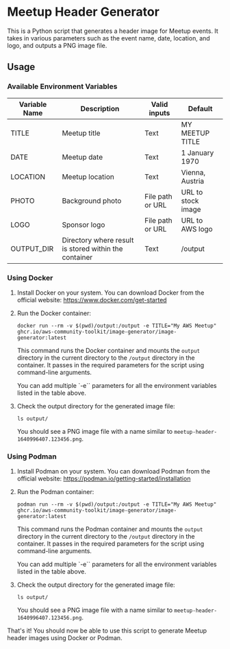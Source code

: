 # Meetup Header Generator

This is a Python script that generates a header image for Meetup events. It takes in various parameters such as the event name, date, location, and logo, and outputs a PNG image file.

## Usage

### Available Environment Variables

| Variable Name | Description                                           | Valid inputs     | Default            |
| --- | --- | --- | --- |
| TITLE         | Meetup title                                          | Text             | MY MEETUP TITLE    |
| DATE          | Meetup date                                           | Text             | 1 January 1970     |
| LOCATION      | Meetup location                                       | Text             | Vienna, Austria    |
| PHOTO         | Background photo                                      | File path or URL | URL to stock image |
| LOGO          | Sponsor logo                                          | File path or URL | URL to AWS logo    |
| OUTPUT_DIR    | Directory where result is stored within the container | Text             | /output            |

### Using Docker

1. Install Docker on your system. You can download Docker from the official website: https://www.docker.com/get-started

2. Run the Docker container:

   ```
   docker run --rm -v $(pwd)/output:/output -e TITLE="My AWS Meetup" ghcr.io/aws-community-toolkit/image-generator/image-generator:latest
   ```

   This command runs the Docker container and mounts the `output` directory in the current directory to the `/output` directory in the container. It passes in the required parameters for the script using command-line arguments.

   You can add multiple `-e`` parameters for all the environment variables listed in the table above.

3. Check the output directory for the generated image file:

   ```
   ls output/
   ```

   You should see a PNG image file with a name similar to `meetup-header-1640996407.123456.png`.

### Using Podman

1. Install Podman on your system. You can download Podman from the official website: https://podman.io/getting-started/installation

2. Run the Podman container:

   ```
   podman run --rm -v $(pwd)/output:/output -e TITLE="My AWS Meetup" ghcr.io/aws-community-toolkit/image-generator/image-generator:latest
   ```

   This command runs the Podman container and mounts the `output` directory in the current directory to the `/output` directory in the container. It passes in the required parameters for the script using command-line arguments.

   You can add multiple `-e`` parameters for all the environment variables listed in the table above.

3. Check the output directory for the generated image file:

   ```
   ls output/
   ```

   You should see a PNG image file with a name similar to `meetup-header-1640996407.123456.png`.

That's it! You should now be able to use this script to generate Meetup header images using Docker or Podman.